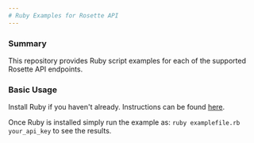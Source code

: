 ```yaml
---
# Ruby Examples for Rosette API
---
```


### Summary
This repository provides Ruby script examples for each of the supported Rosette API endpoints.

### Basic Usage

Install Ruby if you haven't already.  Instructions can be found [here](https://www.ruby-lang.org/en/documentation/installation/).

Once Ruby is installed simply run the example as: `ruby examplefile.rb your_api_key` to see the results.
